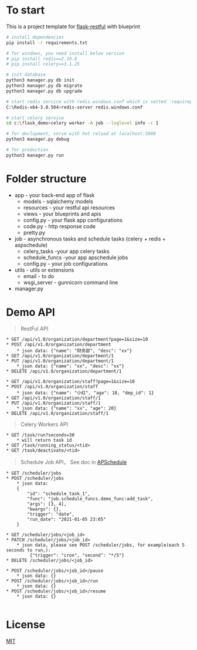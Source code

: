 
# To start

This is a project template for [flask-restful](https://github.com/flask-restful/flask-restful) with blueprint

```bash
# install dependencies
pip install -r requirements.txt

# for windows, you need install below version 
# pip install redis==2.10.6
# pip install celery==3.1.25 

# init database
python3 manager.py db init
python3 manager.py db migrate
python3 manager.py db upgrade

# start redis service with redis.windows.conf which is setted 'requirepass 123456'
C:\Redis-x64-3.0.504>redis-server redis.windows.conf

# start celery service
cd c:\flask_demo>celery worker -A job --loglevel info -c 1

# for devlopment, serve with hot reload at localhost:5000
python3 manager.py debug

# for production
python3 manager.py run

```

# Folder structure
* app - your back-end app of flask
    * models - sqlalchemy models
    * resources - your restful api resources
    * views - your blueprints and apis    
    * config.py - your flask app configurations
    * code.py - http response code
    * pretty.py
* job - asynchronous tasks and schedule tasks  (celery + redis + aspschedule)
    * celery_tasks -your app celery tasks
    * schedule_funcs -your app apschedule jobs
    * config.py - your job configurations
* utils - utils or extensions
    * email - to do
    * wsgi_server - gunnicorn command line
* manager.py

# Demo API
> RestFul API
```
* GET /api/v1.0/organization/department?page=1&size=10
* POST /api/v1.0/organization/department
    * json data: {"name": "财务部", "desc": "xx"}
* GET /api/v1.0/organization/department/1
* PUT /api/v1.0/organization/department/1 
    * json data: {"name": "xx", "desc": "xx"}
* DELETE /api/v1.0/organization/department/1  

* GET /api/v1.0/organization/staff?page=1&size=10
* POST /api/v1.0/organization/staff
    * json data: {"name": "小红", "age": 18, "dep_id": 1}
* GET /api/v1.0/organization/staff/1
* PUT /api/v1.0/organization/staff/1 
    * json data: {"name": "xx", "age": 20}
* DELETE /api/v1.0/organization/staff/1  
```

> Celery Workers API
```
* GET /task/run?seconds=30
    * will return task id
* GET /task/running_status/<tid>
* GET /task/deactivate/<tid>
```

> Schedule Job API， See doc in [APSchedule](https://apscheduler.readthedocs.io/en/latest/userguide.html#basic-concepts)
```
* GET /scheduler/jobs
* POST /scheduler/jobs
    * json data: 
    {
        "id": "schedule_task_1", 
        "func": "job.schedule_funcs.demo_func:add_task", 
        "args": [3, 4], 
        "kwargs": {},
        "trigger": "date",
        "run_date": "2021-01-05 23:05"
    }

* GET /scheduler/jobs/<job_id>
* PATCH /scheduler/jobs/<job_id>
    * json data, please see POST /scheduler/jobs, for example(each 5 seconds to run,):
         {"trigger": "cron", "second": "*/5"}
* DELETE /scheduler/jobs/<job_id>
    
* POST /scheduler/jobs/<job_id>/pause
    * json data: {}
* POST /scheduler/jobs/<job_id>/run
    * json data: {}
* POST /scheduler/jobs/<job_id>/resume
    * json data: {}
 
```
 



# License
[MIT](http://opensource.org/licenses/MIT)
